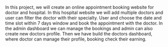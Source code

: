 In this project, we will create an online appointment booking website for doctor and hospital.
In this hospital website we will add multiple doctors and user can filter the doctor with their specialty.
User and choose the date and time slot within 7 days window and book the appointment with the doctor.
In the admin dashboard we can manage the bookings and admin can also create new doctors profile.
Then we have build the doctors dashboard, where doctor can manage their profile, booking check their earning.
